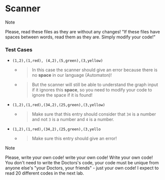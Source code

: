 #  Scanner

> [!NOTE]
> Please, read these files as they are without any changes!
> "If these files have spaces between words, read them as they are. Simply modify your code!"

### Test Cases
  - `(1,2),(1,red), (4,2),(5,green),(3,yellow)`
      - > In this case the scanner should give an error because there is no **space** in our language (Automaton)!
      - > But the scanner will still be able to understand the graph input if it ignores this **space**, so you need to modify your code to ignore the space if it is found!
  - `(1,2),(1,red),(34,2),(25,green),(3,yellow)`
      - > Make sure that this entry should consider that `34` is a number and not `3` is a number and `4` is a number.
        
  - `(1,2),(1,red),(34,2),(25,green),(3,yello`
       - > Make sure this entry should give an error!  

> [!NOTE]
> Please, write your own code!
> write your own code!
> Write your own code!
> You don't need to write the Doctors's code, your code must be unique from anyone else's "your Doctors, your friends" - just your own code!
> I expect to read 20 different codes in the next lab.
